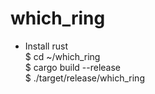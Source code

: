 # which_ring
 * Install rust  
$ cd ~/which_ring  
$ cargo build --release  
$ ./target/release/which_ring 
